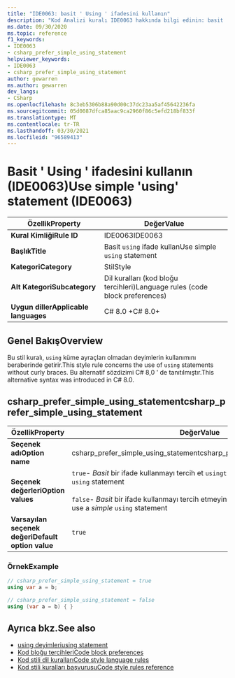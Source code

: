 ```yaml
---
title: "IDE0063: basit ' Using ' ifadesini kullanın"
description: "Kod Analizi kuralı IDE0063 hakkında bilgi edinin: basit ' Using ' ifadesini kullanın"
ms.date: 09/30/2020
ms.topic: reference
f1_keywords:
- IDE0063
- csharp_prefer_simple_using_statement
helpviewer_keywords:
- IDE0063
- csharp_prefer_simple_using_statement
author: gewarren
ms.author: gewarren
dev_langs:
- CSharp
ms.openlocfilehash: 8c3eb5306b88a90d00c37dc23aa5af45642236fa
ms.sourcegitcommit: 05d0087dfca85aac9ca2960f86c5efd218bf833f
ms.translationtype: MT
ms.contentlocale: tr-TR
ms.lasthandoff: 03/30/2021
ms.locfileid: "96589413"
---
```

# <a name="use-simple-using-statement-ide0063"></a><span data-ttu-id="b1721-103">Basit ' Using ' ifadesini kullanın (IDE0063)</span><span class="sxs-lookup"><span data-stu-id="b1721-103">Use simple 'using' statement (IDE0063)</span></span>

|<span data-ttu-id="b1721-104">Özellik</span><span class="sxs-lookup"><span data-stu-id="b1721-104">Property</span></span>|<span data-ttu-id="b1721-105">Değer</span><span class="sxs-lookup"><span data-stu-id="b1721-105">Value</span></span>|
|-|-|
| <span data-ttu-id="b1721-106">**Kural Kimliği**</span><span class="sxs-lookup"><span data-stu-id="b1721-106">**Rule ID**</span></span> | <span data-ttu-id="b1721-107">IDE0063</span><span class="sxs-lookup"><span data-stu-id="b1721-107">IDE0063</span></span> |
| <span data-ttu-id="b1721-108">**Başlık**</span><span class="sxs-lookup"><span data-stu-id="b1721-108">**Title**</span></span> | <span data-ttu-id="b1721-109">Basit `using` ifade kullan</span><span class="sxs-lookup"><span data-stu-id="b1721-109">Use simple `using` statement</span></span> |
| <span data-ttu-id="b1721-110">**Kategori**</span><span class="sxs-lookup"><span data-stu-id="b1721-110">**Category**</span></span> | <span data-ttu-id="b1721-111">Stil</span><span class="sxs-lookup"><span data-stu-id="b1721-111">Style</span></span> |
| <span data-ttu-id="b1721-112">**Alt Kategori**</span><span class="sxs-lookup"><span data-stu-id="b1721-112">**Subcategory**</span></span> | <span data-ttu-id="b1721-113">Dil kuralları (kod bloğu tercihleri)</span><span class="sxs-lookup"><span data-stu-id="b1721-113">Language rules (code block preferences)</span></span> |
| <span data-ttu-id="b1721-114">**Uygun diller**</span><span class="sxs-lookup"><span data-stu-id="b1721-114">**Applicable languages**</span></span> | <span data-ttu-id="b1721-115">C# 8.0 +</span><span class="sxs-lookup"><span data-stu-id="b1721-115">C# 8.0+</span></span> |

## <a name="overview"></a><span data-ttu-id="b1721-116">Genel Bakış</span><span class="sxs-lookup"><span data-stu-id="b1721-116">Overview</span></span>

<span data-ttu-id="b1721-117">Bu stil kuralı, `using` küme ayraçları olmadan deyimlerin kullanımını beraberinde getirir.</span><span class="sxs-lookup"><span data-stu-id="b1721-117">This style rule concerns the use of `using` statements without curly braces.</span></span> <span data-ttu-id="b1721-118">Bu alternatif sözdizimi C# 8,0 ' de tanıtılmıştır.</span><span class="sxs-lookup"><span data-stu-id="b1721-118">This alternative syntax was introduced in C# 8.0.</span></span>

## <a name="csharp_prefer_simple_using_statement"></a><span data-ttu-id="b1721-119">csharp_prefer_simple_using_statement</span><span class="sxs-lookup"><span data-stu-id="b1721-119">csharp_prefer_simple_using_statement</span></span>

|<span data-ttu-id="b1721-120">Özellik</span><span class="sxs-lookup"><span data-stu-id="b1721-120">Property</span></span>|<span data-ttu-id="b1721-121">Değer</span><span class="sxs-lookup"><span data-stu-id="b1721-121">Value</span></span>|
|-|-|
| <span data-ttu-id="b1721-122">**Seçenek adı**</span><span class="sxs-lookup"><span data-stu-id="b1721-122">**Option name**</span></span> | <span data-ttu-id="b1721-123">csharp_prefer_simple_using_statement</span><span class="sxs-lookup"><span data-stu-id="b1721-123">csharp_prefer_simple_using_statement</span></span>
| <span data-ttu-id="b1721-124">**Seçenek değerleri**</span><span class="sxs-lookup"><span data-stu-id="b1721-124">**Option values**</span></span> | <span data-ttu-id="b1721-125">`true`- *Basit* bir ifade kullanmayı tercih et `using`</span><span class="sxs-lookup"><span data-stu-id="b1721-125">`true` - Prefer to use a *simple* `using` statement</span></span><br /><br /><span data-ttu-id="b1721-126">`false`- *Basit* bir ifade kullanmayı tercih etmeyin `using`</span><span class="sxs-lookup"><span data-stu-id="b1721-126">`false` - Don't prefer to use a *simple* `using` statement</span></span> |
| <span data-ttu-id="b1721-127">**Varsayılan seçenek değeri**</span><span class="sxs-lookup"><span data-stu-id="b1721-127">**Default option value**</span></span> | `true` |

### <a name="example"></a><span data-ttu-id="b1721-128">Örnek</span><span class="sxs-lookup"><span data-stu-id="b1721-128">Example</span></span>

```csharp
// csharp_prefer_simple_using_statement = true
using var a = b;

// csharp_prefer_simple_using_statement = false
using (var a = b) { }
```

## <a name="see-also"></a><span data-ttu-id="b1721-129">Ayrıca bkz.</span><span class="sxs-lookup"><span data-stu-id="b1721-129">See also</span></span>

- [<span data-ttu-id="b1721-130">using deyimleri</span><span class="sxs-lookup"><span data-stu-id="b1721-130">using statement</span></span>](../../../csharp/language-reference/keywords/using-statement.md)
- [<span data-ttu-id="b1721-131">Kod bloğu tercihleri</span><span class="sxs-lookup"><span data-stu-id="b1721-131">Code block preferences</span></span>](code-block-preferences.md)
- [<span data-ttu-id="b1721-132">Kod stili dil kuralları</span><span class="sxs-lookup"><span data-stu-id="b1721-132">Code style language rules</span></span>](language-rules.md)
- [<span data-ttu-id="b1721-133">Kod stili kuralları başvurusu</span><span class="sxs-lookup"><span data-stu-id="b1721-133">Code style rules reference</span></span>](index.md)
